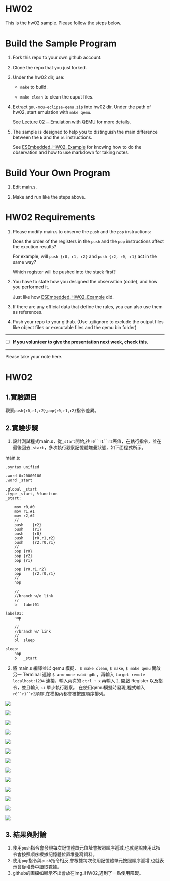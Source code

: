 HW02
===
This is the hw02 sample. Please follow the steps below.

# Build the Sample Program

1. Fork this repo to your own github account.

2. Clone the repo that you just forked.

3. Under the hw02 dir, use:

	* `make` to build.

	* `make clean` to clean the ouput files.

4. Extract `gnu-mcu-eclipse-qemu.zip` into hw02 dir. Under the path of hw02, start emulation with `make qemu`.

	See [Lecture 02 ─ Emulation with QEMU] for more details.

5. The sample is designed to help you to distinguish the main difference between the `b` and the `bl` instructions.  

	See [ESEmbedded_HW02_Example] for knowing how to do the observation and how to use markdown for taking notes.

# Build Your Own Program

1. Edit main.s.

2. Make and run like the steps above.

# HW02 Requirements

1. Please modify main.s to observe the `push` and the `pop` instructions:  

	Does the order of the registers in the `push` and the `pop` instructions affect the excution results?  

	For example, will `push {r0, r1, r2}` and `push {r2, r0, r1}` act in the same way?  

	Which register will be pushed into the stack first?

2. You have to state how you designed the observation (code), and how you performed it.  

	Just like how [ESEmbedded_HW02_Example] did.

3. If there are any official data that define the rules, you can also use them as references.

4. Push your repo to your github. (Use .gitignore to exclude the output files like object files or executable files and the qemu bin folder)

[Lecture 02 ─ Emulation with QEMU]: http://www.nc.es.ncku.edu.tw/course/embedded/02/#Emulation-with-QEMU
[ESEmbedded_HW02_Example]: https://github.com/vwxyzjimmy/ESEmbedded_HW02_Example

--------------------

- [ ] **If you volunteer to give the presentation next week, check this.**

--------------------

Please take your note here.


HW02
===
## 1.實驗題目
觀察`push{r0,r1,r2}`,`pop{r0,r1,r2}`指令差異。
## 2.實驗步驟
1. 設計測試程式main.s，從`_start`開始,往`r0``r1``r2`丟值，在執行指令，並在最後回去`_start`，多次執行觀察記憶體堆疊狀態，如下面程式所示。

main.s:

```assembly
.syntax unified

.word 0x20000100
.word _start

.global _start
.type _start, %function
_start:

	mov r0,#0
	mov r1,#1
	mov r2,#2
	//
	push 	{r2}
	push	{r1}
	push	{r0}
	push	{r0,r1,r2}
	push	{r2,r0,r1}
	//
	pop	{r0}
	pop	{r2}
	pop	{r1}
	
	pop	{r0,r1,r2}
	pop 	{r2,r0,r1}
	//
	nop

	//
	//branch w/o link
	//
	b	label01

label01:
	nop

	//
	//branch w/ link
	//
	bl	sleep

sleep:
	nop
	b	_start
```

2. 將 main.s 編譯並以 qemu 模擬， `$ make clean`, `$ make`, `$ make qemu`
開啟另一 Terminal 連線 `$ arm-none-eabi-gdb` ，再輸入 `target remote localhost:1234` 連接，輸入兩次的 `ctrl + x` 再輸入 `2`, 開啟 Register 以及指令，並且輸入 `si` 單步執行觀察。
在使用qemu模擬時發現,程式輸入`r0``r1``r2`順序,在模擬內都會被按照順序排列。

![](https://github.com/zoneYou/ESEmbedded_HW02/img_HW02/1.jpg)

![](https://github.com/zoneYou/ESEmbedded_HW02/img_HW02/2.jpg)

![](https://github.com/zoneYou/ESEmbedded_HW02/img_HW02/3.jpg)

![](https://github.com/zoneYou/ESEmbedded_HW02/img_HW02/4.jpg)

![](https://github.com/zoneYou/ESEmbedded_HW02/img_HW02/5.jpg)

![](https://github.com/zoneYou/ESEmbedded_HW02/img_HW02/6.jpg)

![](https://github.com/zoneYou/ESEmbedded_HW02/img_HW02/7.jpg)

![](https://github.com/zoneYou/ESEmbedded_HW02/img_HW02/8.jpg)

![](https://github.com/zoneYou/ESEmbedded_HW02/img_HW02/9.jpg)

![](https://github.com/zoneYou/ESEmbedded_HW02/img_HW02/10.jpg)

![](https://github.com/zoneYou/ESEmbedded_HW02/img_HW02/11.jpg)

![](https://github.com/zoneYou/ESEmbedded_HW02/img_HW02/12.jpg)

![](https://github.com/zoneYou/ESEmbedded_HW02/img_HW02/13.jpg)


## 3. 結果與討論
1. 使用`push`指令會發現每次記憶體單元位址會按照順序遞減,也就是說使用此指令會按照順序根據記憶體位置堆疊寫資料。
2. 使用`pop`指令與`push`指令相反,會根據每次使用記憶體單元按照順序遞增,也就表示會從堆疊中讀取數據。
3. github的圖檔如顯示不出會放在img_HW02,遇到了一點使用障礙。 


